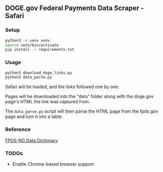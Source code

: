 ## DOGE.gov Federal Payments Data Scraper - Safari

### Setup
```sh
python3 -m venv venv
source venv/bin/activate
pip install -r requirements.txt
```

### Usage
```sh
python3 download_doge_links.py
python3 data_parse.py
```

Safari will be loaded, and the links followed one by one.

Pages will be downloaded into the "data" folder along with the doge.gov page's HTML the link was captured from.

The `data_parse.py` script will then parse the HTML page from the fpds.gov page and turn it into a table.

### Reference
[FPDS-NG Data Dictionary](https://www.fpds.gov/wiki/index.php/V1.4_FPDS-NG_Data_Dictionary)

### TODOs
- Enable Chrome-based browser support